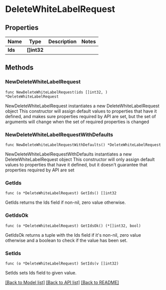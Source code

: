 # DeleteWhiteLabelRequest

## Properties

Name | Type | Description | Notes
------------ | ------------- | ------------- | -------------
**Ids** | **[]int32** |  | 

## Methods

### NewDeleteWhiteLabelRequest

`func NewDeleteWhiteLabelRequest(ids []int32, ) *DeleteWhiteLabelRequest`

NewDeleteWhiteLabelRequest instantiates a new DeleteWhiteLabelRequest object
This constructor will assign default values to properties that have it defined,
and makes sure properties required by API are set, but the set of arguments
will change when the set of required properties is changed

### NewDeleteWhiteLabelRequestWithDefaults

`func NewDeleteWhiteLabelRequestWithDefaults() *DeleteWhiteLabelRequest`

NewDeleteWhiteLabelRequestWithDefaults instantiates a new DeleteWhiteLabelRequest object
This constructor will only assign default values to properties that have it defined,
but it doesn't guarantee that properties required by API are set

### GetIds

`func (o *DeleteWhiteLabelRequest) GetIds() []int32`

GetIds returns the Ids field if non-nil, zero value otherwise.

### GetIdsOk

`func (o *DeleteWhiteLabelRequest) GetIdsOk() (*[]int32, bool)`

GetIdsOk returns a tuple with the Ids field if it's non-nil, zero value otherwise
and a boolean to check if the value has been set.

### SetIds

`func (o *DeleteWhiteLabelRequest) SetIds(v []int32)`

SetIds sets Ids field to given value.



[[Back to Model list]](../README.md#documentation-for-models) [[Back to API list]](../README.md#documentation-for-api-endpoints) [[Back to README]](../README.md)


